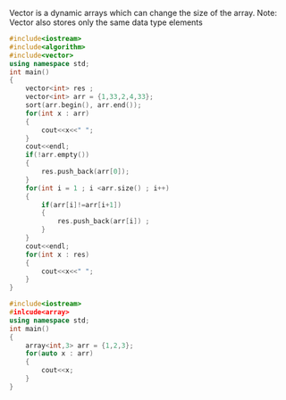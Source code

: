 Vector is a dynamic arrays which can change the size of the array. 
Note: Vector also stores only the same data type elements
```c++
#include<iostream>
#include<algorithm>
#include<vector>
using namespace std;
int main()
{
    vector<int> res ;
    vector<int> arr = {1,33,2,4,33};
    sort(arr.begin(), arr.end());
    for(int x : arr)
    {
        cout<<x<<" ";
    }
    cout<<endl;
    if(!arr.empty())
    {
        res.push_back(arr[0]);
    }
    for(int i = 1 ; i <arr.size() ; i++)
    {
        if(arr[i]!=arr[i+1])
        {
            res.push_back(arr[i]) ;
        }
    }
    cout<<endl;
    for(int x : res)
    {
        cout<<x<<" ";
    }
}
```

```c++
#include<iostream>
#inlcude<array>
using namespace std;
int main()
{
	array<int,3> arr = {1,2,3};
	for(auto x : arr)
	{
		cout<<x;
	}
}
```